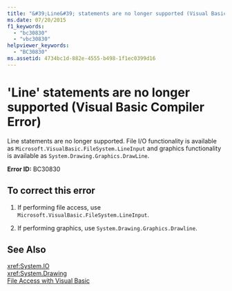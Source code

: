 ```yaml
---
title: "&#39;Line&#39; statements are no longer supported (Visual Basic Compiler Error)"
ms.date: 07/20/2015
f1_keywords: 
  - "bc30830"
  - "vbc30830"
helpviewer_keywords: 
  - "BC30830"
ms.assetid: 4734bc1d-882e-4555-b498-1f1ec0399d16
---
```

# &#39;Line&#39; statements are no longer supported (Visual Basic Compiler Error)
Line statements are no longer supported. File I/O functionality is available as `Microsoft.VisualBasic.FileSystem.LineInput` and graphics functionality is available as `System.Drawing.Graphics.DrawLine`.  
  
 **Error ID:** BC30830  
  
## To correct this error  
  
1. If performing file access, use `Microsoft.VisualBasic.FileSystem.LineInput`.  
  
2. If performing graphics, use `System.Drawing.Graphics.Drawline`.  
  
## See Also  
 <xref:System.IO>  
 <xref:System.Drawing>  
 [File Access with Visual Basic](../../../visual-basic/developing-apps/programming/drives-directories-files/file-access.md)
